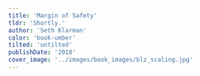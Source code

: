 ```yaml
---
title: 'Margin of Safety'
tldr: 'Shortly.'
author: 'Seth Klarman'
color: 'book-umber'
tilted: 'untilted'
publishDate: '2018'
cover_image: '../images/book_images/blz_scaling.jpg'
---
```

